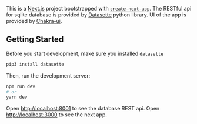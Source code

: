 This is a [Next.js](https://nextjs.org/) project bootstrapped with [`create-next-app`](https://github.com/vercel/next.js/tree/canary/packages/create-next-app).
The RESTful api for sqlite database is provided by [Datasette](https://github.com/simonw/datasette) python library.
UI of the app is provided by [Chakra-ui](https://chakra-ui.com/getting-started).

## Getting Started

Before you start development, make sure you installed `datasette`

```bash
pip3 install datasette
```

Then, run the development server:

```bash
npm run dev
# or
yarn dev
```

Open [http://localhost:8001](http://localhost:8001) to see the database REST api.
Open [http://localhost:3000](http://localhost:3000) to see the next app.
